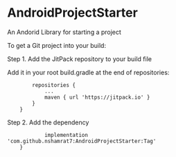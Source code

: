 # AndroidProjectStarter
An Andorid Library for starting a project

To get a Git project into your build:

Step 1. Add the JitPack repository to your build file

Add it in your root build.gradle at the end of repositories:

``` allprojects {
		repositories {
			...
			maven { url 'https://jitpack.io' }
		}
	}
```
  
  Step 2. Add the dependency
  
```dependencies {
	        implementation 'com.github.nshamrat7:AndroidProjectStarter:Tag'
	}
```
